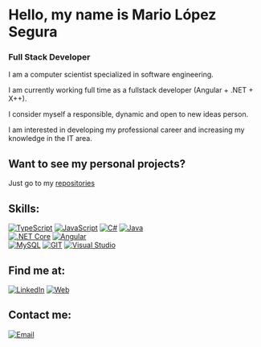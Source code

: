 # Hello, my name is Mario López Segura
### Full Stack Developer

I am a computer scientist specialized in software engineering.

I am currently working full time as a fullstack developer (Angular + .NET  + X++).

I consider myself a responsible, dynamic and open to new ideas person.

I am interested in developing my professional career and increasing my knowledge in the IT area.

## Want to see my personal projects?

Just go to my [repositories](https://github.com/mlopezsegura?tab=repositories)

## Skills:
[![TypeScript](https://img.shields.io/badge/TypeScript-007396?style=for-the-badge&logo=typescript&logoColor=white&labelColor=101010)]()
[![JavaScript](https://img.shields.io/badge/JavaScript-F7DF1E?style=for-the-badge&logo=javascript&logoColor=white&labelColor=101010)]()
[![C#](https://img.shields.io/badge/C_Sharp-9288FB?style=for-the-badge&logo=csharp&logoColor=white&labelColor=101010)]()
[![Java](https://img.shields.io/badge/Java-FF001A?style=for-the-badge&logo=java&logoColor=white&labelColor=101010)]()
</br>
[![.NET Core](https://img.shields.io/badge/.NET_Core-4285F4?style=for-the-badge&logo=.net&logoColor=white&labelColor=101010)]()
[![Angular](https://img.shields.io/badge/Angular-FF001A?style=for-the-badge&logo=angular&logoColor=white&labelColor=101010)]()
</br>
[![MySQL](https://img.shields.io/badge/MySQL-4479A1?style=for-the-badge&logo=mysql&logoColor=white&labelColor=101010)]()
[![GIT](https://img.shields.io/badge/Git-000000?style=for-the-badge&logo=git&logoColor=white&labelColor=101010)]()
[![Visual Studio](https://img.shields.io/badge/Visual_Studio-4479A1?style=for-the-badge&logo=visualstudio&logoColor=white&labelColor=101010)]()

## Find me at:

[![LinkedIn](https://img.shields.io/badge/LinkedIn-Mario_Lopez-0077B5?style=for-the-badge&logo=linkedin&logoColor=white&labelColor=101010)](https://es.linkedin.com/in/mario-l%C3%B3pez-segura-68865512a)
[![Web](https://img.shields.io/badge/My_Website-14a1f0?style=for-the-badge&logo=dev.to&logoColor=white&labelColor=101010)](https://mariolopezsegura.github.io)

## Contact me:

[![Email](https://img.shields.io/badge/mariok32@hotmail.com-my_personal_email-D14836?style=for-the-badge&logo=gmail&logoColor=white&labelColor=101010)](mailto:mariok32@hotmail.com)

